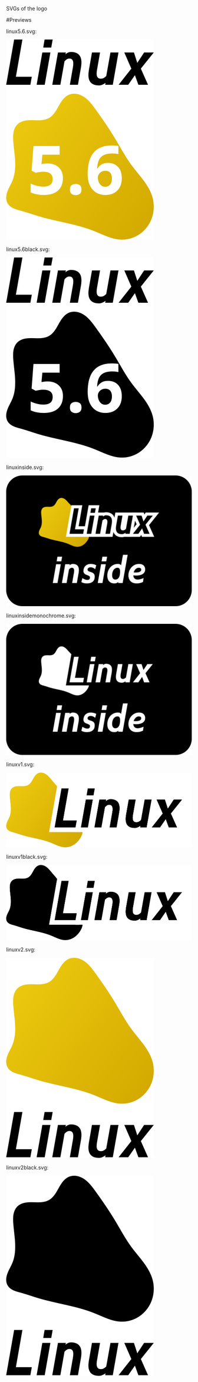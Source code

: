 SVGs of the logo

#Previews

linux5.6.svg:

![preview](./linux5.6.svg)

linux5.6black.svg:

![preview](./linux5.6black.svg)

linuxinside.svg:

![preview](./linuxinside.svg)

linuxinsidemonochrome.svg:

![preview](./linuxinsidemonochrome.svg)


linuxv1.svg:

![preview](./linuxv1.svg)


linuxv1black.svg:

![preview](./linuxv1black.svg)

linuxv2.svg:

![preview](./linuxv2.svg)


linuxv2black.svg:

![preview](./linuxv2black.svg)
